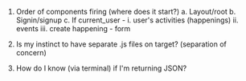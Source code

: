 1. Order of components firing (where does it start?)
	a. Layout/root
	b. Signin/signup
	c. If current_user - 
		i. user's activities (happenings)
		ii. events
		iii. create happening - form

2. Is my instinct to have separate .js files on target? (separation of concern)

3. How do I know (via terminal) if I'm returning JSON?
	

